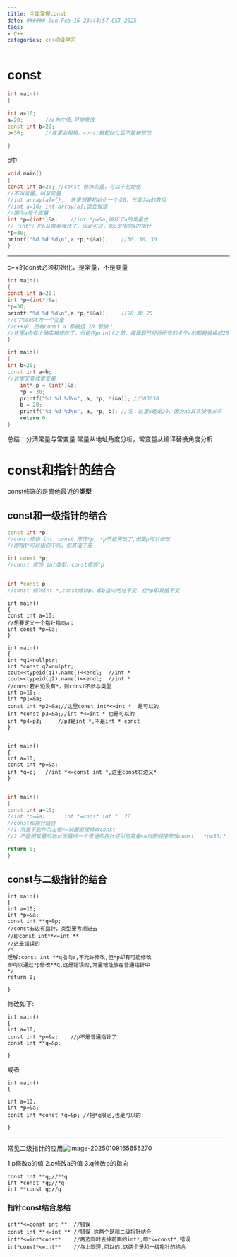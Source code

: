 ```yaml
---
title: 全面掌握const
date: ###### Sun Feb 16 23:44:57 CST 2025
tags: 
- C++
categories: c++初级学习
---
```

# const
``` c++
int main()
{

int a=10;
a=20;		//a为左值,可被修改
const int b=20;
b=30;		//这里会报错，const被初始化后不能被修改

}
```

c中
``` C
void main()
{
const int a=20;	//const 修饰的量，可以不初始化
//不叫常量，叫常变量
//int array[a]={};	这里想要初始化一个全0，长度为a的数组
//int a=10; int array[a];这会报错
//因为a是个变量
int *p=(int*)&a;	//int *p=&a,破坏了a的常量性
//（int*）把a从常量强转了，因此可以，即p是指向a的指针
*p=30;
printf("%d %d %d\n",a,*p,*(&a));	//30，30，30
}
```
-------------
c++的const必须初始化，是常量，不是变量
``` C
int main()
{
const int a=20；
int *p=(int*)&a;
*p=30;
printf("%d %d %d\n",a,*p,*(&a));	//20 30 20
//c中const为一个变量
//c++中，所有const a 都被值 20 替换！
//这里a内存上确实被修改了，但是在printf之前，编译器已经将所有的关于a的都被替换成20了
}
```
``` c++
int main()
{
int b=20;
const int a=b;
//这里又变成常变量
	int* p = (int*)&a;
	*p = 30;
	printf("%d %d %d\n", a, *p, *(&a));	//303030
	b = 20;
	printf("%d %d %d\n", a, *p, b);	//注：这里a还是20，因为ab其实没啥关系
	return 0;
}
```
总结：分清常量与常变量
常量从地址角度分析，常变量从编译替换角度分析

# const和指针的结合

const修饰的是离他最近的**类型**

## const和一级指针的结合

``` c++
const int *p;	
//const修饰 int，const 修饰*p, *p不能再改了,但是p可以修改
//即指针可以指向不同，但其值不变

int const *p;
//const 修饰 int类型，const修饰*p


int *const p;
//const 修饰int *,const修饰p，即p指向地址不变，但*p即其值不变

```
```
int main()
{
const int a=10;
//想要定义一个指针指向a；
int const *p=&a;	
}

```
```
int main()
{
int *q1=nullptr;
int *const q2=nulptr;
cout<<typeid(q1).name()<<endl;	//int *
cout<<typeid(q2).name()<<endl;	//int *
//const若右边没有*，则const不参与类型
int a=10;
int *p1=&a;
const int *p2=&a;//这里const int*<=int *  是可以的
int *const p3=&a;//int *<=int * 也是可以的
int *p4=p3;		//p3是int *,不是int * const
}


```

```
int main()
{
int a=10;
const int *p=&a;
int *q=p;	//int *<=const int *,这里const右边又*
}


```

``` C++
int main()
{
const int a=10;
//int *p=&a;      int *=const int *  ??
//const和指针结合
//1.常量不能作为左值<=试图直接修改const  
//2.不能把常量的地址泄露给一个普通的指针或引用变量<=试图间接修改const   *p=30;?

return 0;
}
```

## const与二级指针的结合
```
int main()
{
int a=10;
int *p=&a;
const int **q=&p;	
//const右边有指针，类型要考虑进去
//即const int**<=int **
//这是错误的
/*
理解:const int **q指向a,不允许修改,但*p却有可能修改
即可以通过*p修改**q,这是错误的,常量地址放在普通指针中
*/
return 0;

}
```
修改如下:
```
int main()
{
int a=10;
const int *p=&a;	//p不是普通指针了
const int **q=&p;

}
```
或者
```
int main()
{

int a=10;
int *p=&a;
const int *const *q=&p;	//把*q限定,也是可以的

}
```

-------------

常见二级指针的应用![image-20250109165656270](https://cdn.jsdelivr.net/gh/Yolo-ZZY/Image/image-20250109165656270.png)

1.p修改a的值
2.q修改a的值
3.q修改p的指向

```
const int **q;//**q
int *const *q;//*q
int **const q;//q
```
### 指针const结合总结
```
int**<=const int **  //错误
const int **<=int ** //错误,这两个是和二级指针结合
int**<=int*const*	 //两边同时去掉前面的int*,即*<=const*,错误
int*const*<=int**	 //与上同理,可以的,这两个是和一级指针的结合
```